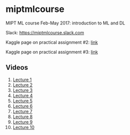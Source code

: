 # miptmlcourse
MIPT ML course Feb-May 2017: introduction to ML and DL

Slack: https://miptmlcourse.slack.com

Kaggle page on practical assignment #2: [link](https://inclass.kaggle.com/c/classroom-diabetic-retinopathy-detection-competition) 

Kaggle page on practical assignment #3: [link](https://inclass.kaggle.com/c/classroom-daily-activity-recognition)

## Videos

1. [Lecture 1](https://youtu.be/NIfFXmtLYyE)
2. [Lecture 2](https://youtu.be/auTkPTJ8MjU?t=1)
3. [Lecture 3](https://youtu.be/m7cimPZIgPk)
4. [Lecture 4](https://youtu.be/LcbMn1eI9gM?t=1)
5. [Lecture 5](https://youtu.be/BovOZwolIlY?t=1)
6. [Lecture 6](https://youtu.be/Z_iOm4z4nQc?t=1)
7. [Lecture 7](https://youtu.be/zV2eaKPEnEo?t=1)
8. [Lecture 8](https://www.youtube.com/watch?v=HrW6PXmfPTE&t)
9. [Lecture 9](https://www.youtube.com/watch?v=hjCS33GJqOI&t)
10. [Lecture 10](https://www.youtube.com/watch?v=EQ-JE38e8XE)
